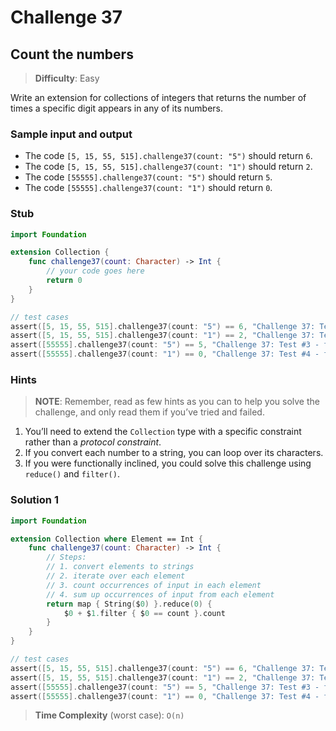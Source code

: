 # Challenge 37

## Count the numbers

> **Difficulty**: Easy

Write an extension for collections of integers that returns the number of times a specific digit appears in any of its numbers.

### Sample input and output

- The code `[5, 15, 55, 515].challenge37(count: "5")` should return `6`.
- The code `[5, 15, 55, 515].challenge37(count: "1")` should return `2`.
- The code `[55555].challenge37(count: "5")` should return `5`.
- The code `[55555].challenge37(count: "1")` should return `0`.

### Stub

``` swift
import Foundation

extension Collection {
    func challenge37(count: Character) -> Int {
        // your code goes here
        return 0
    }
}

// test cases
assert([5, 15, 55, 515].challenge37(count: "5") == 6, "Challenge 37: Test #1 - failed")
assert([5, 15, 55, 515].challenge37(count: "1") == 2, "Challenge 37: Test #2 - failed")
assert([55555].challenge37(count: "5") == 5, "Challenge 37: Test #3 - failed")
assert([55555].challenge37(count: "1") == 0, "Challenge 37: Test #4 - failed")
```

### Hints

> **NOTE**: Remember, read as few hints as you can to help you solve the challenge, and only read them if you’ve tried and failed.

1. You’ll need to extend the `Collection` type with a specific constraint rather than a *protocol constraint*.
2. If you convert each number to a string, you can loop over its characters.
3. If you were functionally inclined, you could solve this challenge using `reduce()` and `filter()`.

### Solution 1

``` swift
import Foundation

extension Collection where Element == Int {
    func challenge37(count: Character) -> Int {
        // Steps:
        // 1. convert elements to strings
        // 2. iterate over each element
        // 3. count occurrences of input in each element
        // 4. sum up occurrences of input from each element
        return map { String($0) }.reduce(0) {
            $0 + $1.filter { $0 == count }.count
        }
    }
}

// test cases
assert([5, 15, 55, 515].challenge37(count: "5") == 6, "Challenge 37: Test #1 - failed")
assert([5, 15, 55, 515].challenge37(count: "1") == 2, "Challenge 37: Test #2 - failed")
assert([55555].challenge37(count: "5") == 5, "Challenge 37: Test #3 - failed")
assert([55555].challenge37(count: "1") == 0, "Challenge 37: Test #4 - failed")
```

> **Time Complexity** (worst case): `O(n)`
